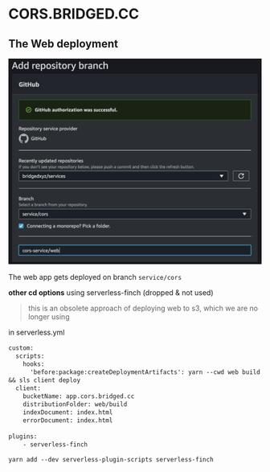 # CORS.BRIDGED.CC




## The Web deployment
![app.cors.bridged.cc amplify settigns](./docs/app.cors.bridged.cc-amplify-settings.png)

The web app gets deployed on branch `service/cors`



**other cd options**
using serverless-finch (dropped & not used)
> this is an obsolete approach of deploying web to s3, which we are no longer using

in serverless.yml
```
custom:
  scripts:
    hooks:
      'before:package:createDeploymentArtifacts': yarn --cwd web build && sls client deploy
  client:
    bucketName: app.cors.bridged.cc
    distributionFolder: web/build
    indexDocument: index.html
    errorDocument: index.html

plugins:
    - serverless-finch
```


```
yarn add --dev serverless-plugin-scripts serverless-finch
```